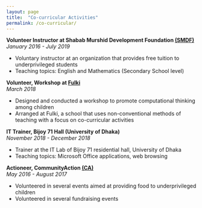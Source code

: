 ```yaml
---
layout: page
title:  "Co-curricular Activities"
permalink: /co-curricular/
---
```





**Volunteer Instructor at Shabab Murshid Development Foundation [(SMDF)](https://tinyurl.com/smdforg)**  
*January 2016 - July 2019*
<ul>
    <li>Voluntary instructor at an organization that provides free tuition to underprivileged students</li>
    <li>Teaching topics: English and Mathematics (Secondary School level)</li>
</ul>



**Volunteer, Workshop at [Fulki](https://www.dndlab.org/2018/05/16/workshop-at-fulki/)**  
*March 2018*
<ul>
    <li>Designed and conducted a workshop to promote computational thinking among children</li>
    <li>Arranged at Fulki, a school that uses non-conventional methods of teaching with a focus on co-curricular activities</li>
</ul>


**IT Trainer, Bijoy 71 Hall (University of Dhaka)**   
*November 2018 - December 2018*
<ul>
    <li>Trainer at the IT Lab of Bijoy 71 residential hall, University of Dhaka</li> 
    <li>Teaching topics: Microsoft Office applications, web browsing</li>
</ul>


**Actioneer, CommunityAction [(CA)](http://ca-bd.org/)**  
*May 2016 - August 2017*
<ul>
    <li>Volunteered in several events aimed at providing food to underprivileged children</li>
    <li>Volunteered in several fundraising events</li> 
</ul>

